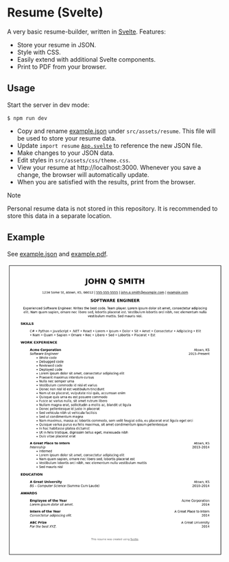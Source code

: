 # Resume (Svelte)
A very basic resume-builder, written in [Svelte]. Features:
- Store your resume in JSON.
- Style with CSS.
- Easily extend with additional Svelte components.
- Print to PDF from your browser.

## Usage
Start the server in dev mode:
```console
$ npm run dev
```
- Copy and rename [example.json] under `src/assets/resume`. This file will
  be used to store your resume data.
- Update `import resume` [`App.svelte`](src/App.svelte) to reference the new
  JSON file.
- Make changes to your JSON data.
- Edit styles in `src/assets/css/theme.css`.
- View your resume at http://localhost:3000. Whenever you save a change, the
  browser will automatically update.
- When you are satisfied with the results, print from the browser.

> [!NOTE]
> Personal resume data is not stored in this repository. It is recommended to
> store this data in a separate location.

## Example
See [example.json] and [example.pdf].

![Sample resume](public/image/example-resume.png)

<!------------------------------------------------------------------------------
  Links
------------------------------------------------------------------------------->
[example.json]: src/assets/resume/example.json
[example.pdf]: public/pdf/example-resume.pdf
[Svelte]: https://svelte.dev
